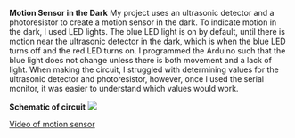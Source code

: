 **Motion Sensor in the Dark**
My project uses an ultrasonic detector and a photoresistor to create a motion sensor in the dark. To indicate motion in the dark, I used LED lights. The blue LED light is on by default, until there is motion near the ultrasonic detector in the dark, which is when the blue LED turns off and the red LED turns on. I programmed the Arduino such that the blue light does not change unless there is both movement and a lack of light. When making the circuit, I struggled with determining values for the ultrasonic detector and photoresistor, however, once I used the serial monitor, it was easier to understand which values would work. 

**Schematic of circuit**
![](schematicMotionSensor)

[Video of motion sensor](https://vimeo.com/390540446)
